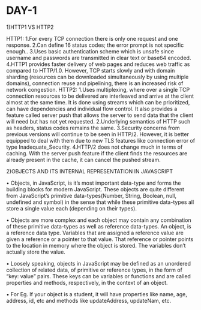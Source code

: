 # DAY-1
1)HTTP1 VS HTTP2

HTTP1:
1.For every TCP connection there is only one request and one response.
2.Can define 16 status codes; the error prompt is not specific enough..
3.Uses basic authentication scheme which is unsafe since username and passwords are transmitted in clear text or base64 encoded.
4.HTTP1 provides faster delivery of web pages and reduces web traffic as compared to HTTP/1.0. However, TCP starts slowly and with domain sharding (resources can be downloaded simultaneously by using multiple domains), connection reuse and pipelining, there is an increased risk of network congestion.
HTTP2:
1.Uses multiplexing, where over a single TCP connection resources to be delivered are interleaved and arrive at the client almost at the same time. It is done using streams which can be prioritized, can have dependencies and individual flow control. It also provides a feature called server push that allows the server to send data that the client will need but has not yet requested.
2.Underlying semantics of HTTP such as headers, status codes remains the same.
3.Security concerns from previous versions will continue to be seen in HTTP/2. However, it is better equipped to deal with them due to new TLS features like connection error of type Inadequate_Security.
4.HTTP/2 does not change much in terms of caching. With the server push feature if the client finds the resources are already present in the cache, it can cancel the pushed stream.


2)OBJECTS AND ITS INTERNAL REPRESENTATION IN JAVASCRIPT

•	Objects, in JavaScript, is it’s most important data-type and forms the building blocks for modern JavaScript. These objects are quite different from JavaScript’s primitive data-types(Number, String, Boolean, null, undefined and symbol) in the sense that while these primitive data-types all store a single value each (depending on their types).

•	Objects are more complex and each object may contain any combination of these primitive data-types as well as reference data-types.
An object, is a reference data type. Variables that are assigned a reference value are given a reference or a pointer to that value. That reference or pointer points to the location in memory where the object is stored. The variables don’t actually store the value.

•	Loosely speaking, objects in JavaScript may be defined as an unordered collection of related data, of primitive or reference types, in the form of “key: value” pairs. These keys can be variables or functions and are called properties and methods, respectively, in the context of an object.

•	For Eg. If your object is a student, it will have properties like name, age, address, id, etc and methods like updateAddress, updateNam, etc.
